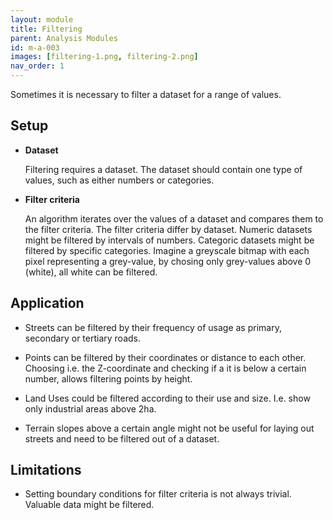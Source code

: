 ```yaml
---
layout: module
title: Filtering
parent: Analysis Modules
id: m-a-003
images: [filtering-1.png, filtering-2.png]
nav_order: 1
---
```


Sometimes it is necessary to filter a dataset for a range of values.

## Setup

* **Dataset**

  Filtering requires a dataset. The dataset should contain one type of values, such as either numbers or categories.

* **Filter criteria**

  An algorithm iterates over the values of a dataset and compares them to the filter criteria. The filter criteria differ by dataset. Numeric datasets might be filtered by intervals of numbers. Categoric datasets might be filtered by specific categories. Imagine a greyscale bitmap with each pixel representing a grey-value, by chosing only grey-values above 0 (white), all white can be filtered.

## Application

* Streets can be filtered by their frequency of usage as primary, secondary or tertiary roads.

* Points can be filtered by their coordinates or distance to each other. Choosing i.e. the Z-coordinate and checking if a it is below a certain number, allows filtering points by height.

* Land Uses could be filtered according to their use and size. I.e. show only industrial areas above 2ha.

* Terrain slopes above a certain angle might not be useful for laying out streets and need to be filtered out of a dataset.

## Limitations

* Setting boundary conditions for filter criteria is not always trivial. Valuable data might be filtered.
